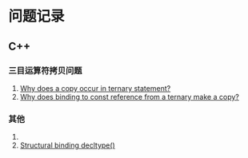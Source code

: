 # 问题记录

## C++

### 三目运算符拷贝问题

1. [Why does a copy occur in ternary statement?](https://stackoverflow.com/questions/76449535/why-does-a-copy-occur-in-ternary-statement)
1. [Why does binding to const reference from a ternary make a copy?](https://stackoverflow.com/questions/30087887/why-does-binding-to-const-reference-from-a-ternary-make-a-copy)

### 其他

1. [](https://stackoverflow.com/questions/16605038/if-i-define-a-function-in-the-implementation-cpp-file-without-defining-it-in)
1. [Structural binding decltype()](https://stackoverflow.com/questions/44695684/structured-bindings-when-something-looks-like-a-reference-and-behaves-similarly)
